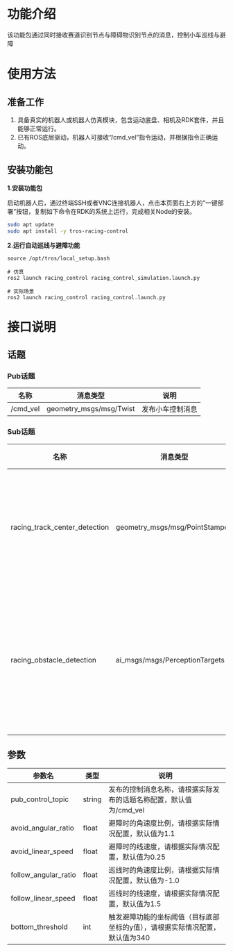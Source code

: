 # 功能介绍

该功能包通过同时接收赛道识别节点与障碍物识别节点的消息，控制小车巡线与避障

# 使用方法

## 准备工作

1. 具备真实的机器人或机器人仿真模块，包含运动底盘、相机及RDK套件，并且能够正常运行。
2. 已有ROS底层驱动，机器人可接收“/cmd_vel”指令运动，并根据指令正确运动。

## 安装功能包

**1.安装功能包**

启动机器人后，通过终端SSH或者VNC连接机器人，点击本页面右上方的“一键部署”按钮，复制如下命令在RDK的系统上运行，完成相关Node的安装。

```bash
sudo apt update
sudo apt install -y tros-racing-control
```

**2.运行自动巡线与避障功能**

```shell
source /opt/tros/local_setup.bash

# 仿真
ros2 launch racing_control racing_control_simulation.launch.py

# 实际场景
ros2 launch racing_control racing_control.launch.py
```


# 接口说明

## 话题

### Pub话题

| 名称                          | 消息类型                                                     | 说明                                                   |
| ----------------------------- | ------------------------------------------------------------ | ------------------------------------------------------ |
| /cmd_vel    | geometry_msgs/msg/Twist             | 发布小车控制消息                 |

### Sub话题
| 名称                          | 消息类型                                                     | 说明                                                   |
| ----------------------------- | ------------------------------------------------------------ | ------------------------------------------------------ |
| racing_track_center_detection      | geometry_msgs/msg/PointStamped        | 接收赛道中点的位置消息                  |
| racing_obstacle_detection      | ai_msgs/msgs/PerceptionTargets        | 接收检测到的障碍物的位置信息                 |

## 参数

| 参数名                | 类型        | 说明   |
| --------------------- | ----------- | ----------------------------------------------------- |
| pub_control_topic    | string |    发布的控制消息名称，请根据实际发布的话题名称配置，默认值为/cmd_vel |
| avoid_angular_ratio   | float | 避障时的角速度比例，请根据实际情况配置，默认值为1.1 |
| avoid_linear_speed   | float | 避障时的线速度，请根据实际情况配置，默认值为0.25 |
| follow_angular_ratio   | float | 巡线时的角速度比例，请根据实际情况配置，默认值为-1.0 |
| follow_linear_speed   | float | 巡线时的线速度，请根据实际情况配置，默认值为1.5 |
| bottom_threshold   | int | 触发避障功能的坐标阈值（目标底部坐标的y值），请根据实际情况配置，默认值为340 |
